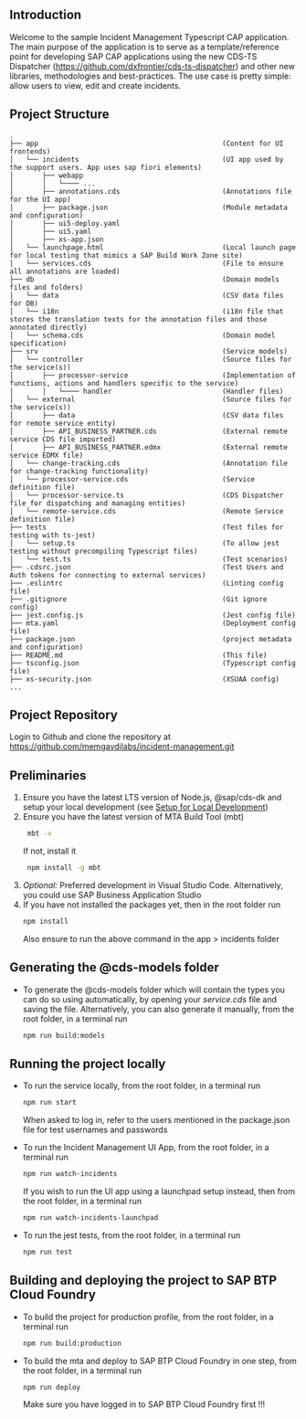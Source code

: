 ## Introduction

Welcome to the sample Incident Management Typescript CAP application.
The main purpose of the application is to serve as a template/reference point for developing SAP CAP applications using the new CDS-TS Dispatcher (https://github.com/dxfrontier/cds-ts-dispatcher) and other new libraries, methodologies and best-practices.
The use case is pretty simple: allow users to view, edit and create incidents.

## Project Structure

```
.
├── app                                             (Content for UI frontends)
│   └── incidents                                   (UI app used by the support users. App uses sap fiori elements)
│       ├── webapp
│       │   └──── ...
│       ├── annotations.cds                         (Annotations file for the UI app)
│       ├── package.json                            (Module metadata and configuration)
│       ├── ui5-deploy.yaml
│       ├── ui5.yaml
│       ├── xs-app.json
│   └── launchpage.html                             (Local launch page for local testing that mimics a SAP Build Work Zone site)
│   └── services.cds                                (File to ensure all annotations are loaded)
├── db                                              (Domain models files and folders)
│   └── data                                        (CSV data files for DB)
│   └── i18n                                        (i18n file that stores the translation texts for the annotation files and those annotated directly)
│   └── schema.cds                                  (Domain model specification)
├── srv                                             (Service models)
│   └── controller                                  (Source files for the service(s))
│       ├── processor-service                       (Implementation of functions, actions and handlers specific to the service)
│       │   └──── handler                           (Handler files)
│   └── external                                    (Source files for the service(s))
│       ├── data                                    (CSV data files for remote service entity)
│       ├── API_BUSINESS_PARTNER.cds                (External remote service CDS file imported)
│       ├── API_BUSINESS_PARTNER.edmx               (External remote service EDMX file)
│   └── change-tracking.cds                         (Annotation file for change-tracking functionality)
│   └── processor-service.cds                       (Service definition file)
│   └── processor-service.ts                        (CDS Dispatcher file for dispatching and managing entities)
│   └── remote-service.cds                          (Remote Service definition file)
├── tests                                           (Test files for testing with ts-jest)
│   └── setup.ts                                    (To allow jest testing without precompiling Typescript files)
│   └── test.ts                                     (Test scenarios)
├── .cdsrc.json                                     (Test Users and Auth tokens for connecting to external services)
├── .eslintrc                                       (Linting config file)
├── .gitignore                                      (Git ignore config)
├── jest.config.js                                  (Jest config file)
├── mta.yaml                                        (Deployment config file)
├── package.json                                    (project metadata and configuration)
├── README.md                                       (This file)
├── tsconfig.json                                   (Typescript config file)
├── xs-security.json                                (XSUAA config)
...
```

## Project Repository

Login to Github and clone the repository at https://github.com/memgavdilabs/incident-management.git

## Preliminaries

1. Ensure you have the latest LTS version of Node.js, @sap/cds-dk and setup your local development (see [Setup for Local Development](https://cap.cloud.sap/docs/get-started/jumpstart#setup))
2. Ensure you have the latest version of MTA Build Tool (mbt)
   ```sh
    mbt -v
   ```
   If not, install it
   ```sh
    npm install -g mbt
   ```
3. _Optional:_ Preferred development in Visual Studio Code. Alternatively, you could use SAP Business Application Studio
4. If you have not installed the packages yet, then in the root folder run
   ```sh
   npm install
   ```
   Also ensure to run the above command in the app > incidents folder

## Generating the @cds-models folder

- To generate the @cds-models folder which will contain the types you can do so using automatically, by opening your _service.cds_ file and saving the file.
  Alternatively, you can also generate it manually, from the root folder, in a terminal run
  ```sh
  npm run build:models
  ```

## Running the project locally

- To run the service locally, from the root folder, in a terminal run

  ```sh
  npm run start
  ```

  When asked to log in, refer to the users mentioned in the package.json file for test usernames and passwords

- To run the Incident Management UI App, from the root folder, in a terminal run

  ```sh
  npm run watch-incidents
  ```

  If you wish to run the UI app using a launchpad setup instead, then from the root folder, in a terminal run

  ```sh
  npm run watch-incidents-launchpad
  ```

- To run the jest tests, from the root folder, in a terminal run

  ```sh
  npm run test
  ```

## Building and deploying the project to SAP BTP Cloud Foundry

- To build the project for production profile, from the root folder, in a terminal run

  ```sh
  npm run build:production
  ```

- To build the mta and deploy to SAP BTP Cloud Foundry in one step, from the root folder, in a terminal run

  ```sh
  npm run deploy
  ```

  Make sure you have logged in to SAP BTP Cloud Foundry first !!!
